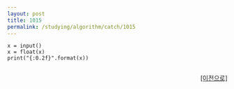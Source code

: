```yaml
---
layout: post
title: 1015
permalink: /studying/algorithm/catch/1015
---
```


```
x = input()
x = float(x)
print("{:0.2f}".format(x))


```
  
    
    
<div style="text-align: right"> <a href = 'https://namhyo01.github.io/studying/algorithm/catch'> [이전으로] </a> </div>
